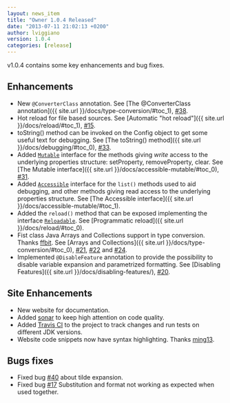 ```yaml
---
layout: news_item
title: "Owner 1.0.4 Released"
date: "2013-07-11 21:02:13 +0200"
author: lviggiano
version: 1.0.4
categories: [release]
---
```


v1.0.4 contains some key enhancements and bug fixes.

Enhancements
------------

 * New `@ConverterClass` annotation.
   See [The @ConverterClass annotation]({{ site.url }}/docs/type-conversion/#toc_1), [#38][issue-38].
 * Hot reload for file based sources.
   See [Automatic "hot reload"]({{ site.url }}/docs/reload/#toc_1), [#15][issue-15].
 * toString() method can be invoked on the Config object to get some useful text for debugging.
   See [The toString() method]({{ site.url }}/docs/debugging/#toc_0), [#33][issue-33].
 * Added [`Mutable`][mutable-intf] interface for the methods giving *write* access to the underlying properties structure:
   setProperty, removeProperty, clear.
   See [The Mutable interface]({{ site.url }}/docs/accessible-mutable/#toc_0), [#31][issue-31].
 * Added [`Accessible`][accessible-intf] interface for the `list()` methods used to aid debugging, and other methods
   giving read access to the underlying properties structure.
   See [The Accessible interface]({{ site.url }}/docs/accessible-mutable/#toc_1).
 * Added the `reload()` method that can be exposed implementing the interface [`Reloadable`][reloadable-intf].
   See [Programmatic reload]({{ site.url }}/docs/reload/#toc_0).
 * Fist class Java Arrays and Collections support in type conversion. Thanks [ffbit][].
   See [Arrays and Collections]({{ site.url }}/docs/type-conversion/#toc_0), [#21][issue-21], [#22][issue-22] and [#24][issue-24].
 * Implemented `@DisableFeature` annotation to provide the possibility to disable variable expansion and parametrized
   formatting.
   See [Disabling Features]({{ site.url }}/docs/disabling-features/), [#20][issue-20].

Site Enhancements
-----------------

 * New website for documentation.
 * Added [sonar](http://dev.aeonbits.org:9000) to keep high attention on code quality.
 * Added [Travis CI][travis-ci] to the project to track changes and run tests on different JDK versions.
 * Website code snippets now have syntax highlighting. Thanks [ming13][].


Bugs fixes
----------

 * Fixed bug [#40][issue-40] about tilde expansion.
 * Fixed bug [#17][issue-17] Substitution and format not working as expected when used together.

  [issue-21]: https://github.com/lviggiano/owner/issues/21
  [issue-22]: https://github.com/lviggiano/owner/issues/22
  [issue-24]: https://github.com/lviggiano/owner/issues/24
  [issue-40]: https://github.com/lviggiano/owner/issues/40
  [issue-38]: https://github.com/lviggiano/owner/issues/38
  [issue-33]: https://github.com/lviggiano/owner/issues/33
  [issue-17]: https://github.com/lviggiano/owner/issues/17
  [issue-20]: https://github.com/lviggiano/owner/issues/20
  [issue-31]: https://github.com/lviggiano/owner/issues/31
  [issue-15]: https://github.com/lviggiano/owner/issues/15
  [ffbit]: https://github.com/ffbit
  [ming13]: https://github.com/ming13
  [accessible-intf]: http://owner.aeonbits.org/apidocs/latest/org/aeonbits/owner/Accessible.html
  [reloadable-intf]: http://owner.aeonbits.org/apidocs/latest/org/aeonbits/owner/Reloadable.html
  [mutable-intf]: http://owner.aeonbits.org/apidocs/latest/org/aeonbits/owner/Mutable.html
  [travis-ci]: https://travis-ci.org/lviggiano/owner


